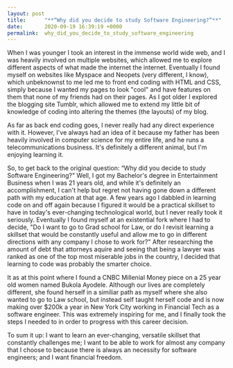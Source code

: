 ```yaml
---
layout: post
title:      "**“Why did you decide to study Software Engineering?”**"
date:       2020-09-19 16:39:19 +0000
permalink:  why_did_you_decide_to_study_software_engineering
---
```




When I was younger I took an interest in the immense world wide web, and I was heavily involved on multiple websites, which allowed me to explore different aspects of what made the internet the internet. Eventually I found myself on websites like Myspace and Neopets (very different, I know), which unbeknownst to me led me to front end coding with HTML and CSS, simply because I wanted my pages to look "cool" and have features on them that none of my friends had on their pages. As I got older I explored the blogging site Tumblr, which allowed me to extend my little bit of knowledge of coding into altering the themes (the layouts) of my blog.

As far as back end coding goes, I never really had any direct experience with it. However, I've always had an idea of it because my father has been heavily involved in computer science for my entire life, and he runs a telecommunications business. It's definitely a different animal, but I'm enjoying learning it.

So, to get back to the original question: “Why did you decide to study Software Engineering?" Well, I got my Bachelor's degree in Entertainment Business when I was 21 years old, and while it's definitely an accomplishment, I can't help but regret not having gone down a different path with my education at that age. A few years ago I dabbled in learning code on and off again because I figured it would be a practical skillset to have in today's ever-changing technological world, but I never really took it seriously. Eventually I found myself at an existential fork where I had to decide, "Do I want to go to Grad school for Law, or do I revisit learning a skillset that would be constantly useful and allow me to go in different directions with any company I chose to work for?" After researching the amount of debt that attorneys aquire and seeing that being a lawyer was ranked as one of the top most miserable jobs in the country, I decided that learning to code was probably the smarter choice. 

It as at this point where I found a CNBC Millenial Money piece on a 25 year old women named Bukola Ayodele. Although our lives are completely different, she found herself in a similiar path as myself where she also wanted to go to Law school, but instead self taught herself code and is now making over $200k a year in New York City working in Financial Tech as a software engineer. This was extremely inspiring for me, and I finally took the steps I needed to in order to progress with this career decision. 

To sum it up: I want to learn an ever-changing, versatile skillset that constantly challenges me; I want to be able to work for almost any company that I choose to because there is always an necessity for software engineers; and I want financial freedom. 
